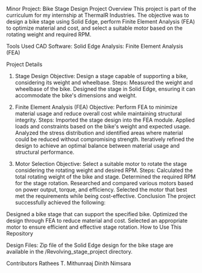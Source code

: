Minor Project: Bike Stage Design
Project Overview
This project is part of the curriculum for my internship at ThermalR Industries. 
The objective was to design a bike stage using Solid Edge, perform Finite Element Analysis (FEA) to optimize material and cost,
and select a suitable motor based on the rotating weight and required RPM.

Tools Used
CAD Software: Solid Edge
Analysis: Finite Element Analysis (FEA)

Project Details

1. Stage Design
Objective: Design a stage capable of supporting a bike, considering its weight and wheelbase.
Steps:
Measured the weight and wheelbase of the bike.
Designed the stage in Solid Edge, ensuring it can accommodate the bike's dimensions and weight.

3. Finite Element Analysis (FEA)
Objective: Perform FEA to minimize material usage and reduce overall cost while maintaining structural integrity.
Steps:
Imported the stage design into the FEA module.
Applied loads and constraints based on the bike's weight and expected usage.
Analyzed the stress distribution and identified areas where material could be reduced without compromising strength.
Iteratively refined the design to achieve an optimal balance between material usage and structural performance.

5. Motor Selection
Objective: Select a suitable motor to rotate the stage considering the rotating weight and desired RPM.
Steps:
Calculated the total rotating weight of the bike and stage.
Determined the required RPM for the stage rotation.
Researched and compared various motors based on power output, torque, and efficiency.
Selected the motor that best met the requirements while being cost-effective.
Conclusion
The project successfully achieved the following:

Designed a bike stage that can support the specified bike.
Optimized the design through FEA to reduce material and cost.
Selected an appropriate motor to ensure efficient and effective stage rotation.
How to Use This Repository

Design Files: Zip file of the Solid Edge design for the bike stage are available in the /Revolving_stage_project directory.

Contributors
Rathees T.
Mithunraaj 
Dinith Nimsara
